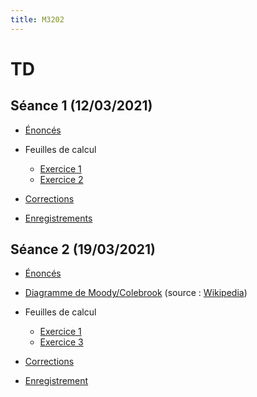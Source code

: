 ```yaml
---
title: M3202
---
```


<!--
Voici les informations relatives à la prochaine séance en distanciel :

* **Horaire** : 08/02/2021 de 8H30 à 10H30 ;
* **Lien zoom** : <https://us02web.zoom.us/j/86179698117?pwd=VXJ4bkxKLzNYOU5YeEdxUUlrZUJFZz09> ;
* **Meeting ID** : `861 7969 8117` ;
* **Mot de passe** : `QtcxY7`.
-->

# TD

## Séance 1 (12/03/2021)

* [Énoncés](td/1/exercices.pdf)
* Feuilles de calcul

	- [Exercice 1](td/1/ex1.html)
	- [Exercice 2](td/1/ex2.html)

* [Corrections](td/1/corrections.pdf)
* [Enregistrements](https://filesender.renater.fr/?s=download&token=148d2bd6-6b22-4371-b0f5-e128dd183b39)

## Séance 2 (19/03/2021)

* [Énoncés](td/2/exercices.pdf)
* [Diagramme de Moody/Colebrook](https://upload.wikimedia.org/wikipedia/commons/b/b7/Moody_FR.png) (source : [Wikipedia](https://www.wikipedia.org/))
* Feuilles de calcul

	- [Exercice 1](td/2/ex1.html)
	- [Exercice 3](td/2/ex3.html)

* [Corrections](td/2/corrections.pdf)
* [Enregistrement](https://filesender.renater.fr/?s=download&token=6b718915-105a-4f73-8775-d711552cfeee)

